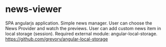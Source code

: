 # news-viewer
SPA angularjs application.
Simple news manager. User can choose the News Provider and watch the previews. 
User can add custom news item in local storage (session).
Required external module: angular-local-storage. https://github.com/grevory/angular-local-storage

